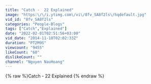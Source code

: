 ```yaml
---
title: "Catch -  22 Explained"
image: "https:\/\/i.ytimg.com\/vi\/8fv_SA8f2ls\/hqdefault.jpg"
vid_id: "8fv_SA8f2ls"
categories: "People-Blogs"
tags: ["Catch","Explained"]
date: "2022-02-01T02:51:56+03:00"
vid_date: "2014-11-18T02:02:33Z"
duration: "PT2M9S"
viewcount: "9455"
likeCount: "60"
dislikeCount: ""
channel: "Nguyen NauHoang"
---
```

{% raw %}Catch -  22 Explained {% endraw %}
